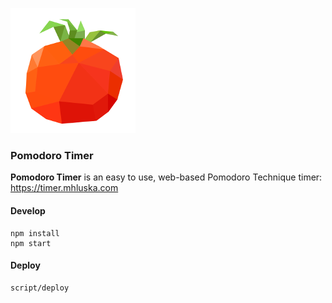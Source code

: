 ![tomato](src/images/tomato.png)

### Pomodoro Timer

**Pomodoro Timer** is an easy to use, web-based Pomodoro Technique timer: https://timer.mhluska.com

#### Develop

```
npm install
npm start
```

#### Deploy

```
script/deploy
```
